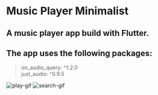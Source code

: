 # Music Player Minimalist

## A music player app build with Flutter.


## The app uses the following packages:  
  > on_audio_query: ^1.2.0  
  > just_audio: ^0.9.5


![play-gif]("https"://github.com/Avoltech/Music_player_minimalist/blob/master/gifs/play-gif.gif")   ![search-gif]("https://github.com/Avoltech/Music_player_minimalist/blob/master/gifs/search-gif.gif")  
